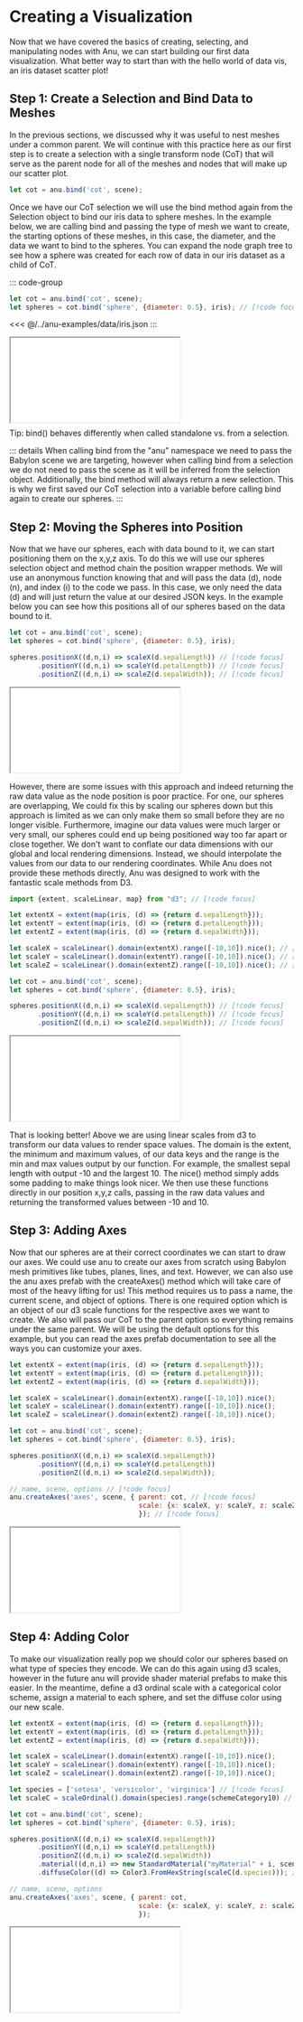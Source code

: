 # Creating a Visualization

Now that we have covered the basics of creating, selecting, and manipulating nodes with Anu, we can start building our first data visualization. What better way to start than with the hello world of data vis, an iris dataset scatter plot!  

## Step 1: Create a Selection and Bind Data to Meshes

In the previous sections, we discussed why it was useful to nest meshes under a common parent. We will continue with this practice here as our first step is to create a selection with a single transform node (CoT) that will serve as the parent node for all of the meshes and nodes that will make up our scatter plot. 

```js
let cot = anu.bind('cot', scene);
```

Once we have our CoT selection we will use the bind method again from the Selection object to bind our iris data to sphere meshes. 
In the example below, we are calling bind and passing the type of mesh we want to create, the starting options of these meshes, in this case, the diameter, and the data we want to bind to the spheres. 
You can expand the node graph tree to see how a sphere was created for each row of data in our iris dataset as a child of CoT. 


::: code-group
```js
let cot = anu.bind('cot', scene);
let spheres = cot.bind('sphere', {diameter: 0.5}, iris); // [!code focus]
```

<<< @/../anu-examples/data/iris.json
:::

<div style="width: 100%;">
    <iframe id="inlineFrameExample"
        title="Inline Frame Example"
        src="/index.html/?example=scatterPlot3DStep1">
    </iframe>
</div>

<div class="tip custom-block" style="padding-top: 8px">
Tip: bind() behaves differently when called standalone vs. from a selection. 

::: details
When calling bind from the "anu" namespace we need to pass the Babylon scene we are targeting, however when calling bind from a selection we do not need to pass the scene as it will be inferred from the selection object. Additionally, the bind method will always return a new selection. This is why we first saved our CoT selection into a variable before calling bind again to create our spheres. 
:::

</div>

## Step 2: Moving the Spheres into Position

Now that we have our spheres, each with data bound to it, we can start positioning them on the x,y,z axis. To do this we will use our spheres selection object and method chain the position wrapper methods. We will use an anonymous function knowing that and will pass the data (d), node (n), and index (i) to the code we pass. In this case, we only need the data (d) and will just return the value at our desired JSON keys. In the example below you can see how this positions all of our spheres based on the data bound to it.

```js
let cot = anu.bind('cot', scene);
let spheres = cot.bind('sphere', {diameter: 0.5}, iris); 

spheres.positionX((d,n,i) => scaleX(d.sepalLength)) // [!code focus]
       .positionY((d,n,i) => scaleY(d.petalLength)) // [!code focus]
       .positionZ((d,n,i) => scaleZ(d.sepalWidth)); // [!code focus]
```

<div style="width: 100%;">
    <iframe id="inlineFrameExample"
        title="Inline Frame Example"
        src="/index.html/?example=scatterPlot3DStep2">
    </iframe>
</div>

However, there are some issues with this approach and indeed returning the raw data value as the node position is poor practice. For one, our spheres are overlapping, We could fix this by scaling our spheres down but this approach is limited as we can only make them so small before they are no longer visible. Furthermore, imagine our data values were much larger or very small, our spheres could end up being positioned way too far apart or close together. We don't want to conflate our data dimensions with our global and local rendering dimensions. Instead, we should interpolate the values from our data to our rendering coordinates. While Anu does not provide these methods directly, Anu was designed to work with the fantastic scale methods from D3. 

```js
import {extent, scaleLinear, map} from "d3"; // [!code focus]

let extentX = extent(map(iris, (d) => {return d.sepalLength}));
let extentY = extent(map(iris, (d) => {return d.petalLength}));
let extentZ = extent(map(iris, (d) => {return d.sepalWidth}));

let scaleX = scaleLinear().domain(extentX).range([-10,10]).nice(); // [!code focus]
let scaleY = scaleLinear().domain(extentY).range([-10,10]).nice(); // [!code focus]
let scaleZ = scaleLinear().domain(extentZ).range([-10,10]).nice(); // [!code focus]

let cot = anu.bind('cot', scene);
let spheres = cot.bind('sphere', {diameter: 0.5}, iris); 

spheres.positionX((d,n,i) => scaleX(d.sepalLength)) // [!code focus]
       .positionY((d,n,i) => scaleY(d.petalLength)) // [!code focus]
       .positionZ((d,n,i) => scaleZ(d.sepalWidth)); // [!code focus]
```

<div style="width: 100%;">
    <iframe id="inlineFrameExample"
        title="Inline Frame Example"
        src="/index.html/?example=scatterPlot3DStep3">
    </iframe>
</div>

That is looking better! Above we are using linear scales from d3 to transform our data values to render space values. The domain is the extent, the minimum and maximum values, of our data keys and the range is the min and max values output by our function. For example, the smallest sepal length with output -10 and the largest 10. The nice() method simply adds some padding to make things look nicer. 
We then use these functions directly in our position x,y,z calls, passing in the raw data values and returning the transformed values between -10 and 10.

## Step 3: Adding Axes

Now that our spheres are at their correct coordinates we can start to draw our axes. We could use anu to create our axes from scratch using Babylon mesh primitives like tubes, planes, lines, and text. However, we can also use the anu axes prefab with the createAxes() method which will take care of most of the heavy lifting for us! This method requires us to pass a name, the current scene, and object of options. There is one required option which is an object of our d3 scale functions for the respective axes we want to create. We also will pass our CoT to the parent option so everything remains under the same parent. We will be using the default options for this example, but you can read the axes prefab documentation to see all the ways you can customize your axes.

```js
let extentX = extent(map(iris, (d) => {return d.sepalLength}));
let extentY = extent(map(iris, (d) => {return d.petalLength}));
let extentZ = extent(map(iris, (d) => {return d.sepalWidth}));

let scaleX = scaleLinear().domain(extentX).range([-10,10]).nice(); 
let scaleY = scaleLinear().domain(extentY).range([-10,10]).nice(); 
let scaleZ = scaleLinear().domain(extentZ).range([-10,10]).nice(); 

let cot = anu.bind('cot', scene);
let spheres = cot.bind('sphere', {diameter: 0.5}, iris); 

spheres.positionX((d,n,i) => scaleX(d.sepalLength))
       .positionY((d,n,i) => scaleY(d.petalLength)) 
       .positionZ((d,n,i) => scaleZ(d.sepalWidth));

// name, scene, options // [!code focus]
anu.createAxes('axes', scene, { parent: cot, // [!code focus]
                                scale: {x: scaleX, y: scaleY, z: scaleZ} // [!code focus]
                                }); // [!code focus]
```

<div style="width: 100%;">
    <iframe id="inlineFrameExample"
        title="Inline Frame Example"
        src="/index.html/?example=scatterPlot3DStep4">
    </iframe>
</div>


## Step 4: Adding Color

To make our visualization really pop we should color our spheres based on what type of species they encode. We can do this again using d3 scales, however in the future anu will provide shader material prefabs to make this easier. In the meantime, define a d3 ordinal scale with a categorical color scheme, assign a material to each sphere, and set the diffuse color using our new scale. 

```js
let extentX = extent(map(iris, (d) => {return d.sepalLength}));
let extentY = extent(map(iris, (d) => {return d.petalLength}));
let extentZ = extent(map(iris, (d) => {return d.sepalWidth}));

let scaleX = scaleLinear().domain(extentX).range([-10,10]).nice(); 
let scaleY = scaleLinear().domain(extentY).range([-10,10]).nice(); 
let scaleZ = scaleLinear().domain(extentZ).range([-10,10]).nice(); 

let species = ['setosa', 'versicolor', 'virginica'] // [!code focus]
let scaleC = scaleOrdinal().domain(species).range(schemeCategory10) // [!code focus]

let cot = anu.bind('cot', scene);
let spheres = cot.bind('sphere', {diameter: 0.5}, iris); 

spheres.positionX((d,n,i) => scaleX(d.sepalLength))
       .positionY((d,n,i) => scaleY(d.petalLength)) 
       .positionZ((d,n,i) => scaleZ(d.sepalWidth))
       .material((d,n,i) => new StandardMaterial("myMaterial" + i, scene)) // [!code focus]
       .diffuseColor((d) => Color3.FromHexString(scaleC(d.species))); // [!code focus]

// name, scene, options 
anu.createAxes('axes', scene, { parent: cot, 
                                scale: {x: scaleX, y: scaleY, z: scaleZ} 
                                }); 
```

<div style="width: 100%;">
    <iframe id="inlineFrameExample"
        title="Inline Frame Example"
        src="/index.html/?example=scatterPlot3DStep6">
    </iframe>
</div>




